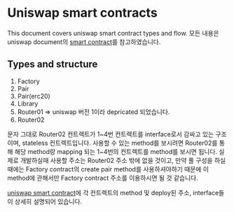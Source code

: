 # Uniswap smart contracts

This document covers uniswap smart contract types and flow.
모든 내용은 uniswap document의 [smart contract](https://uniswap.org/docs/v2/smart-contracts)를 참고하였습니다.
## Types and structure
1. Factory 
2. Pair
3. Pair(erc20)
4. Library
5. Router01 => uniswap 버전 1이라 depricated 되었습니다.
6. Router02

문자 그대로 Router02 컨트렉트가 1~4번 컨트렉트를 interface로서 감싸고 있는 구조이며, stateless 컨트렉트입니다.
사용할 수 있는 method를 보시려면 Router02를 통해 해당 method랑 mapping 되는 1~4번의 컨트렉트를 method를 보시면 됩니다.
실제로 개발하실때 사용할 주소는 Router02 주소 밖에 없을 것이고, 만약 풀 구성을 하실 때에는 Factory contract의 create pair method를 사용하셔야하기 때문에 이 method에 관해서만 Factory contract 주소를 이용하시면 될 것 같습니다.

[uniswap smart contract](https://uniswap.org/docs/v2/smart-contracts)에 각 컨트렉트의 method 및 deploy된 주소, interface들이 상세히 설명되어 있습니다.


